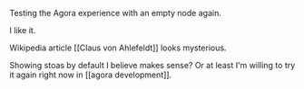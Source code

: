Testing the Agora experience with an empty node again.

I like it.

Wikipedia article [[Claus von Ahlefeldt]] looks mysterious.

Showing stoas by default I believe makes sense? Or at least I'm willing to try it again right now in [[agora development]].